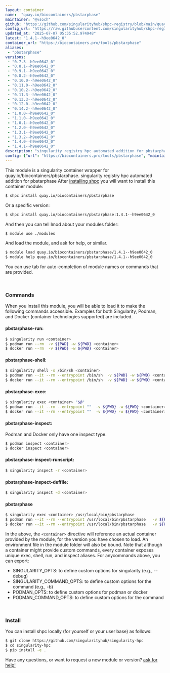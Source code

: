 ```yaml
---
layout: container
name:  "quay.io/biocontainers/pbstarphase"
maintainer: "@vsoch"
github: "https://github.com/singularityhub/shpc-registry/blob/main/quay.io/biocontainers/pbstarphase/container.yaml"
config_url: "https://raw.githubusercontent.com/singularityhub/shpc-registry/main/quay.io/biocontainers/pbstarphase/container.yaml"
updated_at: "2025-07-07 05:35:52.974948"
latest: "1.4.1--h9ee0642_0"
container_url: "https://biocontainers.pro/tools/pbstarphase"
aliases:
 - "pbstarphase"
versions:
 - "0.7.3--h9ee0642_0"
 - "0.8.1--h9ee0642_0"
 - "0.9.1--h9ee0642_0"
 - "0.8.2--h9ee0642_0"
 - "0.10.0--h9ee0642_0"
 - "0.11.0--h9ee0642_0"
 - "0.10.2--h9ee0642_0"
 - "0.11.3--h9ee0642_0"
 - "0.13.3--h9ee0642_0"
 - "0.12.0--h9ee0642_0"
 - "0.14.2--h9ee0642_0"
 - "1.0.0--h9ee0642_0"
 - "1.1.0--h9ee0642_0"
 - "1.0.1--h9ee0642_0"
 - "1.2.0--h9ee0642_0"
 - "1.3.1--h9ee0642_0"
 - "1.3.2--h9ee0642_0"
 - "1.4.0--h9ee0642_0"
 - "1.4.1--h9ee0642_0"
description: "singularity registry hpc automated addition for pbstarphase"
config: {"url": "https://biocontainers.pro/tools/pbstarphase", "maintainer": "@vsoch", "description": "singularity registry hpc automated addition for pbstarphase", "latest": {"1.4.1--h9ee0642_0": "sha256:cce39775b573348be53b1d37f46a21d48bb8a8307a01ee34cc3fbcdc035f7127"}, "tags": {"0.7.3--h9ee0642_0": "sha256:37a9f7c48cc4fd17cef5f5ca8f11d3dac57c903f77cc0da423299c144e61dae9", "0.8.1--h9ee0642_0": "sha256:4f0c93013ea154357a42104d8e75d5c75bae7efd7ad6a65b2d82d7707abd4047", "0.9.1--h9ee0642_0": "sha256:ba9674fe27d48191a9ff2f584c690e87c5a40bb2dec96c4a035be96933f40ba9", "0.8.2--h9ee0642_0": "sha256:30abee6f17e3c545e9ba769610a1625e59578c46797e9a929a727d9144995688", "0.10.0--h9ee0642_0": "sha256:12c973e365be416a363b5464fb167b902245b83a4bf892daac64a6e1241f8719", "0.11.0--h9ee0642_0": "sha256:e9593afb0d6160698b874fd6d6f93984f588afe83bc0303bf692d0de7c10f58d", "0.10.2--h9ee0642_0": "sha256:6ea93397bfc1d15717919fe13a0b0e9d54f2cde40a378b812f886c1e9a29f2c7", "0.11.3--h9ee0642_0": "sha256:2034ef85cfc489b9773dda2c3c438faf8e481078d4169fa9c49eb537162f0891", "0.13.3--h9ee0642_0": "sha256:8460f033571737efbd7771779222a623ba6462be01b4e806b61017d9eb69f688", "0.12.0--h9ee0642_0": "sha256:140fd15e77baf10a73757bf88d5381ce161dbee8afce259dbd23017f9caf4a43", "0.14.2--h9ee0642_0": "sha256:a5668bb0b2b87b535fb54fbd120ec5d6aca58b33a77906de0e4e8454d4fe5d82", "1.0.0--h9ee0642_0": "sha256:26dac2f98f86f629dff50376af6dbe6d26cc5a128f0a5e1d8934070b7d117e59", "1.1.0--h9ee0642_0": "sha256:1f863875bea3150105b1fe0b3da302c363ce92a67a967d84b7e863db8f425b7d", "1.0.1--h9ee0642_0": "sha256:e906ec41aac2d166f8b3b3e46ff78b388de25051eb2c6420aedfd75f2fe7ee30", "1.2.0--h9ee0642_0": "sha256:2ffd984e7bfa983a2e0754299cabf651178cd2f0ddd483b7adbd08edc7f936c6", "1.3.1--h9ee0642_0": "sha256:b4dbd54bcd4d34211f8a4605c1bca54a70065a091085011a1791b70fd7420c7d", "1.3.2--h9ee0642_0": "sha256:93935bbcc3dd8f461e4d81b461f47d4bc4430a1e18b9b4d55e6065ca4801af62", "1.4.0--h9ee0642_0": "sha256:49b4bf43a8268b77c9e9bb80fe8db01357719f93798f9d80b66c838e63839693", "1.4.1--h9ee0642_0": "sha256:cce39775b573348be53b1d37f46a21d48bb8a8307a01ee34cc3fbcdc035f7127"}, "docker": "quay.io/biocontainers/pbstarphase", "aliases": {"pbstarphase": "/usr/local/bin/pbstarphase"}}
---
```


This module is a singularity container wrapper for quay.io/biocontainers/pbstarphase.
singularity registry hpc automated addition for pbstarphase
After [installing shpc](#install) you will want to install this container module:


```bash
$ shpc install quay.io/biocontainers/pbstarphase
```

Or a specific version:

```bash
$ shpc install quay.io/biocontainers/pbstarphase:1.4.1--h9ee0642_0
```

And then you can tell lmod about your modules folder:

```bash
$ module use ./modules
```

And load the module, and ask for help, or similar.

```bash
$ module load quay.io/biocontainers/pbstarphase/1.4.1--h9ee0642_0
$ module help quay.io/biocontainers/pbstarphase/1.4.1--h9ee0642_0
```

You can use tab for auto-completion of module names or commands that are provided.

<br>

### Commands

When you install this module, you will be able to load it to make the following commands accessible.
Examples for both Singularity, Podman, and Docker (container technologies supported) are included.

#### pbstarphase-run:

```bash
$ singularity run <container>
$ podman run --rm  -v ${PWD} -w ${PWD} <container>
$ docker run --rm  -v ${PWD} -w ${PWD} <container>
```

#### pbstarphase-shell:

```bash
$ singularity shell -s /bin/sh <container>
$ podman run --it --rm --entrypoint /bin/sh  -v ${PWD} -w ${PWD} <container>
$ docker run --it --rm --entrypoint /bin/sh  -v ${PWD} -w ${PWD} <container>
```

#### pbstarphase-exec:

```bash
$ singularity exec <container> "$@"
$ podman run --it --rm --entrypoint ""  -v ${PWD} -w ${PWD} <container> "$@"
$ docker run --it --rm --entrypoint ""  -v ${PWD} -w ${PWD} <container> "$@"
```

#### pbstarphase-inspect:

Podman and Docker only have one inspect type.

```bash
$ podman inspect <container>
$ docker inspect <container>
```

#### pbstarphase-inspect-runscript:

```bash
$ singularity inspect -r <container>
```

#### pbstarphase-inspect-deffile:

```bash
$ singularity inspect -d <container>
```


#### pbstarphase

```bash
$ singularity exec <container> /usr/local/bin/pbstarphase
$ podman run --it --rm --entrypoint /usr/local/bin/pbstarphase   -v ${PWD} -w ${PWD} <container> -c " $@"
$ docker run --it --rm --entrypoint /usr/local/bin/pbstarphase   -v ${PWD} -w ${PWD} <container> -c " $@"
```



In the above, the `<container>` directive will reference an actual container provided
by the module, for the version you have chosen to load. An environment file in the
module folder will also be bound. Note that although a container
might provide custom commands, every container exposes unique exec, shell, run, and
inspect aliases. For anycommands above, you can export:

 - SINGULARITY_OPTS: to define custom options for singularity (e.g., --debug)
 - SINGULARITY_COMMAND_OPTS: to define custom options for the command (e.g., -b)
 - PODMAN_OPTS: to define custom options for podman or docker
 - PODMAN_COMMAND_OPTS: to define custom options for the command

<br>

### Install

You can install shpc locally (for yourself or your user base) as follows:

```bash
$ git clone https://github.com/singularityhub/singularity-hpc
$ cd singularity-hpc
$ pip install -e .
```

Have any questions, or want to request a new module or version? [ask for help!](https://github.com/singularityhub/singularity-hpc/issues)